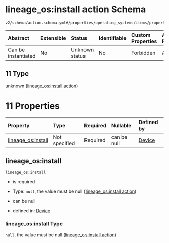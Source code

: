 # lineage_os:install action Schema

```txt
v2/schema/action.schema.yml#/properties/operating_systems/items/properties/steps/items/properties/actions/items/oneOf/11
```



| Abstract            | Extensible | Status         | Identifiable | Custom Properties | Additional Properties | Access Restrictions | Defined In                                                          |
| :------------------ | :--------- | :------------- | :----------- | :---------------- | :-------------------- | :------------------ | :------------------------------------------------------------------ |
| Can be instantiated | No         | Unknown status | No           | Forbidden         | Allowed               | none                | [device.schema.json*](../device.schema.json "open original schema") |

## 11 Type

unknown ([lineage_os:install action](device-properties-operating-systems-operating-system-properties-steps-step-properties-group-step-action-oneof-lineage_osinstall-action.md))

# 11 Properties

| Property                                 | Type          | Required | Nullable    | Defined by                                                                                                                                                                                                                                                                                                                                       |
| :--------------------------------------- | :------------ | :------- | :---------- | :----------------------------------------------------------------------------------------------------------------------------------------------------------------------------------------------------------------------------------------------------------------------------------------------------------------------------------------------- |
| [lineage_os:install](#lineage_osinstall) | Not specified | Required | can be null | [Device](device-properties-operating-systems-operating-system-properties-steps-step-properties-group-step-action-oneof-lineage_osinstall-action-properties-lineage_osinstall-action.md "v2/schema/action.schema.yml#/properties/operating_systems/items/properties/steps/items/properties/actions/items/oneOf/11/properties/lineage_os:install") |

## lineage_os:install



`lineage_os:install`

*   is required

*   Type: `null`, the value must be null ([lineage_os:install action](device-properties-operating-systems-operating-system-properties-steps-step-properties-group-step-action-oneof-lineage_osinstall-action-properties-lineage_osinstall-action.md))

*   can be null

*   defined in: [Device](device-properties-operating-systems-operating-system-properties-steps-step-properties-group-step-action-oneof-lineage_osinstall-action-properties-lineage_osinstall-action.md "v2/schema/action.schema.yml#/properties/operating_systems/items/properties/steps/items/properties/actions/items/oneOf/11/properties/lineage_os:install")

### lineage_os:install Type

`null`, the value must be null ([lineage_os:install action](device-properties-operating-systems-operating-system-properties-steps-step-properties-group-step-action-oneof-lineage_osinstall-action-properties-lineage_osinstall-action.md))
